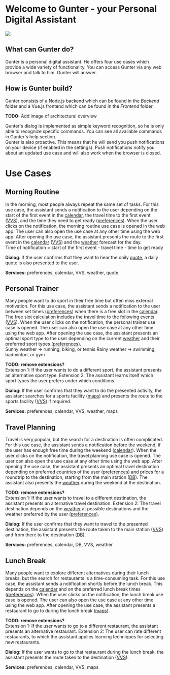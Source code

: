 # Welcome to Gunter - your Personal Digital Assistant

![](https://github.com/dhbw-stg-tinf17a/ICC-Pr-sentation/workflows/Continuous%20integration/badge.svg)

## What can Gunter do?
Gunter is a personal digital assistant. He offers four use cases which provide a wide variety of functionality. You can access Gunter via any web browser and talk to him. Gunter will answer.

## How is Gunter build?
Gunter consists of a Node.js backend which can be found in the *Backend* folder and a Vue.js frontend which can be found in the *Frontend* folder.

**TODO:** Add image of architectural overview

Gunter's dialog is implemented as simple keyword recognition, so he is only able to recognize specific commands. You can see all available commands in Gunter's help section.  
Gunter is also proactive. This means that he will send you push notifications on your device (if enabled in the settings). Push notifications notify you about an updated use case and will also work when the browser is closed.

# Use Cases

## Morning Routine
In the morning, most people always repeat the same set of tasks. For this use case, the assistant sends a notification to the user depending on the start of the first event in the <ins>calendar</ins>, the travel time to the first event (<ins>VVS</ins>), and the time they need to get ready (<ins>preferences</ins>). When the user clicks on the notification, the morning routine use case is opened in the web app. The user can also open the use case at any other time using the web app. After opening the use case, the assistant presents the route to the first event in the <ins>calendar</ins> (<ins>VVS</ins>) and the <ins>weather</ins> forecast for the day.  
Time of notification = start of the first event - travel time - time to get ready

**Dialog**: If the user confirms that they want to hear the daily <ins>quote</ins>, a daily quote is also presented to the user.

**Services:** preferences, calendar, VVS, weather, quote

## Personal Trainer
Many people want to do sport in their free time but often miss external motivation. For this use case, the assistant sends a notification to the user between set times (<ins>preferences</ins>) when there is a free slot in the <ins>calendar</ins>. The free slot calculation includes the travel time to the following events (<ins>VVS</ins>). When the user clicks on the notification, the personal trainer use case is opened. The user can also open the use case at any other time using the web app. After opening the use case, the assistant presents an optimal sport type to the user depending on the current <ins>weather</ins> and their preferred sport types (<ins>preferences</ins>).  
Sunny weather → running, biking, or tennis
Rainy weather → swimming, badminton, or gym

**TODO: remove extensions?**  
Extension 1: If the user wants to do a different sport, the assistant presents an alternative sport type. Extension 2: The assistant learns itself which sport types the user prefers under which conditions.

**Dialog:** If the user confirms that they want to do the presented activity, the assistant searches for a sports facility (<ins>maps</ins>) and presents the route to the sports facility (<ins>VVS</ins>) if required.  

**Services:** preferences, calendar, VVS, weather, maps

## Travel Planning
Travel is very popular, but the search for a destination is often complicated. For this use case, the assistant sends a notification before the weekend, if the user has enough free time during the weekend (<ins>calendar</ins>). When the user clicks on the notification, the travel planning use case is opened. The user can also open the use case at any other time using the web app. After opening the use case, the assistant presents an optimal travel destination depending on preferred countries of the user (<ins>preferences</ins>) and prices for a roundtrip to the destination, starting from the main station (<ins>DB</ins>). The assistant also presents the <ins>weather</ins> during the weekend at the destination.  

**TODO: remove extensions?**  
Extension 1: If the user wants to travel to a different destination, the assistant presents an alternative travel destination. Extension 2: The travel destination depends on the <ins>weather</ins> at possible destinations and the weather preferred by the user (<ins>preferences</ins>).

**Dialog:** If the user confirms that they want to travel to the presented destination, the assistant presents the route taken to the main station (<ins>VVS</ins>) and from there to the destination (<ins>DB</ins>).

**Services:** preferences, calendar, DB, VVS, weather

## Lunch Break
Many people want to explore different alternatives during their lunch breaks, but the search for restaurants is a time-consuming task. For this use case, the assistant sends a notification shortly before the lunch break. This depends on the <ins>calendar</ins> and on the preferred lunch break times (<ins>preferences</ins>). When the user clicks on the notification, the lunch break use case is opened. The user can also open the use case at any other time using the web app. After opening the use case, the assistant presents a restaurant to go to during the lunch break (<ins>maps</ins>).

**TODO: remove extensions?**  
Extension 1: If the user wants to go to a different restaurant, the assistant presents an alternative restaurant. Extension 2: The user can rate different restaurants, to which the assistant applies learning techniques for selecting new restaurants.

**Dialog:** If the user wants to go to that restaurant during the lunch break, the assistant presents the route taken to the destination (<ins>VVS</ins>).

**Services:** preferences, calendar, VVS, maps
